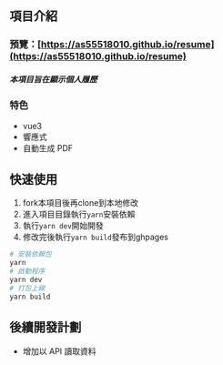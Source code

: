 ## 項目介紹
### 預覽：[https://as55518010.github.io/resume](https://as55518010.github.io/resume)

##### 本項目旨在顯示個人履歷
### 特色
- vue3
- 響應式
- 自動生成 PDF

## 快速使用

1. fork本項目後再clone到本地修改
2. 進入項目目錄執行`yarn`安裝依賴
3. 執行`yarn dev`開始開發
4. 修改完後執行`yarn build`發布到ghpages

``` bash
# 安裝依賴包
yarn
# 啟動程序
yarn dev
# 打包上線
yarn build
```

## 後續開發計劃

- 增加以 API 讀取資料

